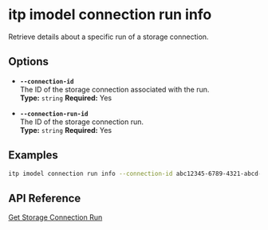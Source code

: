 # itp imodel connection run info

Retrieve details about a specific run of a storage connection.

## Options

- **`--connection-id`**  
  The ID of the storage connection associated with the run.  
  **Type:** `string` **Required:** Yes

- **`--connection-run-id`**  
  The ID of the storage connection run.  
  **Type:** `string` **Required:** Yes

## Examples

```bash
itp imodel connection run info --connection-id abc12345-6789-4321-abcd-9876543210ef --connection-run-id run98765-4321-abcd-1234-567890abcdef
```

## API Reference

[Get Storage Connection Run](https://developer.bentley.com/apis/synchronization/operations/get-storage-connection-run/)
